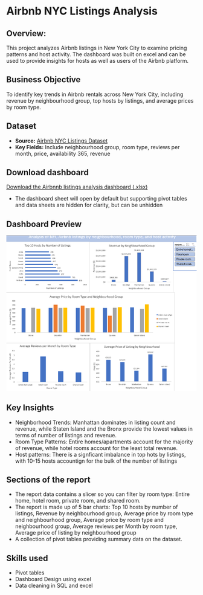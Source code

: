 # Airbnb NYC Listings Analysis

## Overview:
This project analyzes Airbnb listings in New York City to examine pricing patterns and host activity. The dashboard was built on excel and can be used to provide insights for hosts as well as users of the Airbnb platform.

## Business Objective

To identify key trends in Airbnb rentals across New York City, including revenue by neighbourhood group, top hosts by listings, and average prices by room type.  

## Dataset
- **Source:** [Airbnb NYC Listings Dataset](https://www.kaggle.com/datasets/dgomonov/new-york-city-airbnb-open-data)  
- **Key Fields:** Include neighbourhood group, room type, reviews per month, price, availability 365, revenue


## Download dashboard

[Download the Airbnnb listings analysis dashboard (.xlsx)](https://drive.google.com/file/d/1V0xo92O1DK9Uyf7LwFvb5qCnuEaBxuI7/view?usp=drive_link)

- The dashboard sheet will open by default but supporting pivot tables and data sheets are hidden for clarity, but can be unhidden
  
## Dashboard Preview

![Dashboard Screenshot](Dashboard/dashboard_screenshot.png)


## Key Insights

- Neighborhood Trends: Manhattan dominates in listing count and revenue, while Staten Island and the Bronx provide the lowest values in terms of number of listings and revenue.
- Room Type Patterns: Entire homes/apartments account for the majority of revenue, while hotel rooms account for the least total revenue.
- Host patterns: There is a signficant imbalance in top hots by listings, with 10-15 hosts accountign for the bulk of the number of listings

## Sections of the report
- The report data contains a slicer so you can filter by room type: Entire home, hotel room, private room, and shared room.
- The report is made up of 5 bar charts: Top 10 hosts by number of listings, Revenue by neighbourhood group, Average price by room type and neighbourhood group, Average price by room type and neighbourhood group, Average reviews per Month by room type, Average price of listing by neighbourhood group
- A collection of pivot tables providing summary data on the dataset.
  
 ## Skills used
- Pivot tables
- Dashboard Design using excel
- Data cleaning in SQL and excel



